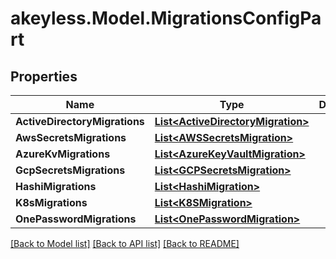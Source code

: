# akeyless.Model.MigrationsConfigPart

## Properties

Name | Type | Description | Notes
------------ | ------------- | ------------- | -------------
**ActiveDirectoryMigrations** | [**List&lt;ActiveDirectoryMigration&gt;**](ActiveDirectoryMigration.md) |  | [optional] 
**AwsSecretsMigrations** | [**List&lt;AWSSecretsMigration&gt;**](AWSSecretsMigration.md) |  | [optional] 
**AzureKvMigrations** | [**List&lt;AzureKeyVaultMigration&gt;**](AzureKeyVaultMigration.md) |  | [optional] 
**GcpSecretsMigrations** | [**List&lt;GCPSecretsMigration&gt;**](GCPSecretsMigration.md) |  | [optional] 
**HashiMigrations** | [**List&lt;HashiMigration&gt;**](HashiMigration.md) |  | [optional] 
**K8sMigrations** | [**List&lt;K8SMigration&gt;**](K8SMigration.md) |  | [optional] 
**OnePasswordMigrations** | [**List&lt;OnePasswordMigration&gt;**](OnePasswordMigration.md) |  | [optional] 

[[Back to Model list]](../README.md#documentation-for-models) [[Back to API list]](../README.md#documentation-for-api-endpoints) [[Back to README]](../README.md)


